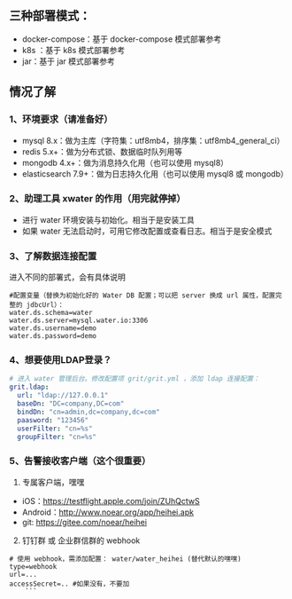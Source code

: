 ## 三种部署模式：

* docker-compose：基于 docker-compose 模式部署参考
* k8s ：基于 k8s 模式部署参考
* jar：基于 jar 模式部署参考

## 情况了解

### 1、环境要求（请准备好）

* mysql 8.x：做为主库（字符集：utf8mb4，排序集：utf8mb4_general_ci）
* redis 5.x+：做为分布式锁、数据临时队列用等
* mongodb 4.x+：做为消息持久化用（也可以使用 mysql8）
* elasticsearch 7.9+：做为日志持久化用（也可以使用 mysql8 或 mongodb）


### 2、助理工具 xwater 的作用（用完就停掉）

* 进行 water 环境安装与初始化。相当于是安装工具
* 如果 water 无法启动时，可用它修改配置或查看日志。相当于是安全模式


### 3、了解数据连接配置

进入不同的部署式，会有具体说明

```properties
#配置变量（替换为初始化好的 Water DB 配置；可以把 server 换成 url 属性，配置完整的 jdbcUrl）： 
water.ds.schema=water
water.ds.server=mysql.water.io:3306
water.ds.username=demo
water.ds.password=demo
```

### 4、想要使用LDAP登录？

```yaml
# 进入 water 管理后台。修改配置项 grit/grit.yml ，添加 ldap 连接配置：
grit.ldap:
  url: "ldap://127.0.0.1"
  baseDn: "DC=company,DC=com"
  bindDn: "cn=admin,dc=company,dc=com"
  paasword: "123456"
  userFilter: "cn=%s"
  groupFilter: "cn=%s"
```

### 5、告警接收客户端（这个很重要）

1) 专属客户端，嘿嘿

* iOS：https://testflight.apple.com/join/ZUhQctwS
* Android：http://www.noear.org/app/heihei.apk
* git: https://gitee.com/noear/heihei

2)  钉钉群 或 企业群信群的 webhook

```properties
# 使用 webhook，需添加配置： water/water_heihei (替代默认的嘿嘿)
type=webhook
url=...
accessSecret=.. #如果没有，不要加
    ```


